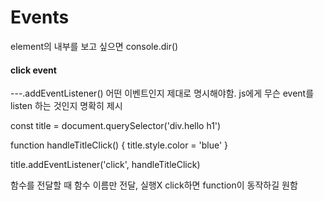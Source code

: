 # Events

element의 내부를 보고 싶으면 console.dir()

#### click event

---.addEventListener()
어떤 이벤트인지 제대로 명시해야함.
js에게 무슨 event를 listen 하는 것인지 명확히 제시

const title = document.querySelector('div.hello h1')

function handleTitleClick() {
title.style.color = 'blue'
}

title.addEventListener('click',
handleTitleClick)

함수를 전달할 때 함수 이름만 전달, 실행X
click하면 function이 동작하길 원함
